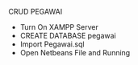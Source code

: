 CRUD PEGAWAI
- Turn On XAMPP Server
- CREATE DATABASE pegawai
- Import Pegawai.sql
- Open Netbeans File and Running

